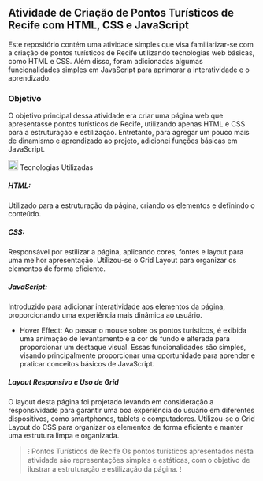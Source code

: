 ## Atividade de Criação de Pontos Turísticos de Recife com HTML, CSS e JavaScript

Este repositório contém uma atividade simples que visa familiarizar-se com a criação de pontos turísticos de Recife utilizando tecnologias web básicas, como HTML e CSS. Além disso, foram adicionadas algumas funcionalidades simples em JavaScript para aprimorar a interatividade e o aprendizado.

### Objetivo
O objetivo principal dessa atividade era criar uma página web que apresentasse pontos turísticos de Recife, utilizando apenas HTML e CSS para a estruturação e estilização. Entretanto, para agregar um pouco mais de dinamismo e aprendizado ao projeto, adicionei funções básicas em JavaScript.

<img src="https://pic.sopili.net/pub/emoji/twitter/2/72x72/1f680.png" width=20 height=20> Tecnologias Utilizadas
##### HTML:
Utilizado para a estruturação da página, criando os elementos e definindo o conteúdo.
##### CSS: 
Responsável por estilizar a página, aplicando cores, fontes e layout para uma melhor apresentação. Utilizou-se o Grid Layout para organizar os elementos de forma eficiente.
##### JavaScript:
Introduzido para adicionar interatividade aos elementos da página, proporcionando uma experiência mais dinâmica ao usuário.

- Hover Effect:
Ao passar o mouse sobre os pontos turísticos, é exibida uma animação de levantamento e a cor de fundo é alterada para proporcionar um destaque visual. Essas funcionalidades são simples, visando principalmente proporcionar uma oportunidade para aprender e praticar conceitos básicos de JavaScript.

##### Layout Responsivo e Uso de Grid
O layout desta página foi projetado levando em consideração a responsividade para garantir uma boa experiência do usuário em diferentes dispositivos, como smartphones, tablets e computadores. Utilizou-se o Grid Layout do CSS para organizar os elementos de forma eficiente e manter uma estrutura limpa e organizada.

 > ⁝ Pontos Turísticos de Recife 
Os pontos turísticos apresentados nesta atividade são representações simples e estáticas, com o objetivo de ilustrar a estruturação e estilização da página. ⁝

